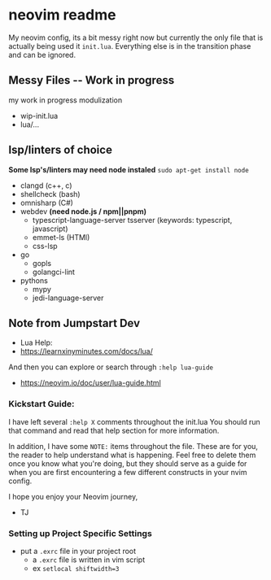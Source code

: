 # neovim readme
My neovim config, its a bit messy right now but currently the only file that is actually being used it `init.lua`. Everything else is in the transition phase and can be ignored.

## Messy Files -- Work in progress
my work in progress modulization
- wip-init.lua 
- lua/...

## lsp/linters of choice
**Some lsp's/linters may need node instaled**
`sudo apt-get install node`

- clangd        (c++, c)
- shellcheck    (bash)
- omnisharp     (C#)
- webdev **(need node.js / npm||pnpm)**
    - typescript-language-server tsserver (keywords: typescript, javascript)
    - emmet-ls      (HTMl)
    - css-lsp
- go
    - gopls
    - golangci-lint
- pythons
    - mypy
    - jedi-language-server

## Note from Jumpstart Dev
- Lua Help:
- https://learnxinyminutes.com/docs/lua/

And then you can explore or search through `:help lua-guide`
- https://neovim.io/doc/user/lua-guide.html

### Kickstart Guide:
I have left several `:help X` comments throughout the init.lua
You should run that command and read that help section for more information.

In addition, I have some `NOTE:` items throughout the file.
These are for you, the reader to help understand what is happening. Feel free to delete
them once you know what you're doing, but they should serve as a guide for when you
are first encountering a few different constructs in your nvim config.

I hope you enjoy your Neovim journey,
- TJ

### Setting up Project Specific Settings
- put a `.exrc` file in your project root
    - a `.exrc` file is written in vim script
    - ex `setlocal shiftwidth=3`

